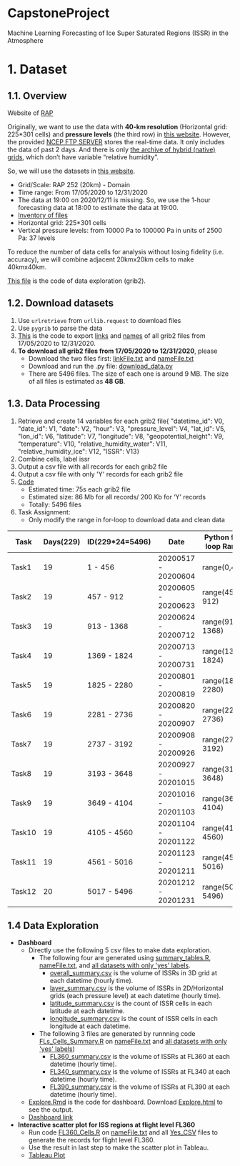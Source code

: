 # CapstoneProject
Machine Learning Forecasting of Ice Super Saturated Regions (ISSR) in the Atmosphere

# 1. Dataset
## 1.1. Overview
Website of [RAP](https://rapidrefresh.noaa.gov/)

Originally, we want to use the data with **40-km resolution** (Horizontal grid: 225*301 cells) and **pressure levels** (the third row) in [this website](https://www.nco.ncep.noaa.gov/pmb/products/rap/). However, the provided [NCEP FTP SERVER](ftp://ftp.ncep.noaa.gov/pub/data/nccf/com/rap/prod) stores the real-time data. It only includes the data of past 2 days. And there is only [the archive of hybrid (native) grids](http://soostrc.comet.ucar.edu/data/grib/rap/), which don’t have variable “relative humidity”.  

So, we will use the datasets in [this website](https://www.ncdc.noaa.gov/data-access/model-data/model-datasets/rapid-refresh-rap). 
- Grid/Scale: RAP	252 (20km) - Domain
- Time range: From 17/05/2020 to 12/31/2020
- The data at 19:00 on 2020/12/11 is missing. So, we use the 1-hour forecasting data at 18:00 to estimate the data at 19:00.
- [Inventory of files](https://www.nco.ncep.noaa.gov/pmb/products/rap/rap.t00z.awp252pgrbf00.grib2.shtml)
- Horizontal grid: 225*301 cells
- Vertical pressure levels: from 10000 Pa to 100000 Pa in units of 2500 Pa: 37 levels

To reduce the number of data cells for analysis without losing fidelity (i.e. accuracy), we will combine adjacent 20kmx20km cells to make 40kmx40km. 

[This file](explore_data.py) is the code of data exploration (grib2).

## 1.2. Download datasets

1. Use `urlretrieve` from `urllib.request` to download files
2. Use `pygrib` to parse the data
3. [This](collect_links_names.py) is the code to export [links](linkFile.txt) and [names](nameFile.txt) of all grib2 files from 17/05/2020 to 12/31/2020.
4. **To download all grib2 files from 17/05/2020 to 12/31/2020**, please
    - Download the two files first: [linkFile.txt](linkFile.txt) and [nameFile.txt](nameFile.txt)
    - Download and run the .py file: [download_data.py](download_data.py)
    - There are 5496 files. The size of each one is around 9 MB. The size of all files is estimated as **48 GB**.

## 1.3. Data Processing


1. Retrieve and create 14 variables for each grib2 file{
            "datetime_id": V0,
            "date_id": V1, 
            "date": V2, 
            "hour": V3, 
            "pressure_level": V4, 
            "lat_id": V5, 
            "lon_id": V6, 
            "latitude": V7, 
            "longitude": V8, 
            "geopotential_height": V9, 
            "temperature": V10, 
            "relative_humidity_water": V11, 
            "relative_humidity_ice": V12,
            "ISSR": V13}
2. Combine cells, label issr
3. Output a csv file with all records for each grib2 file
4. Output a csv file with only 'Y' records for each grib2 file
5. [Code](data_processing.py)
    - Estimated time: 75s each grib2 file
    - Estimated size: 86 Mb for all records/ 200 Kb for ‘Y’ records
    - Totally: 5496 files
6. Task Assignment:
    - Only modify the range in for-loop to download data and clean data

|Task|Days(229)|ID(229*24=5496)|Date|Python for-loop Range|Assignee|
|----|---------|---------------|----|------------|--------|
|Task1|19|1 - 456|20200517 - 20200604 |range(0,456)|Wei Wang|
|Task2|19|457 - 912|20200605 - 20200623|range(456, 912)|Wei Wang|
|Task3|19|913 - 1368|20200624 - 20200712|range(912, 1368)|Baizhong|
|Task4|19|1369 - 1824|20200713 - 20200731|range(1368, 1824)|Baizhong|
|Task5|19|1825 - 2280|20200801 - 20200819|range(1824, 2280)|Wenpeng|
|Task6|19|2281 - 2736|20200820 - 20200907|range(2280, 2736)|Wenpeng|
|Task7|19|2737 - 3192|20200908 - 20200926|range(2736, 3192)|Lee|
|Task8|19|3193 - 3648|20200927 - 20201015|range(3192, 3648)|Lee|
|Task9|19|3649 - 4104|20201016 - 20201103|range(3648, 4104)|Iwan|
|Task10|19|4105 - 4560|20201104 - 20201122|range(4104, 4560)|Iwan|
|Task11|19|4561 - 5016|20201123 - 20201211|range(4560, 5016)|Long|
|Task12|20|5017 - 5496|20201212 - 20201231|range(5016, 5496)|Long|


## 1.4 Data Exploration

- **Dashboard**
    - Directly use the following 5 csv files to make data exploration. 
        - The following four are generated using [summary_tables.R](summary_tables.R), [nameFile.txt](nameFile.txt), and [all datasets with only 'yes' labels](https://exchangelabsgmu-my.sharepoint.com/personal/lzhang30_masonlive_gmu_edu/_layouts/15/onedrive.aspx?id=%2Fsites%2FDAEN%2D690%2DDragon%2FShared%20Documents&listurl=https%3A%2F%2Fexchangelabsgmu%2Esharepoint%2Ecom%2Fsites%2FDAEN%2D690%2DDragon%2FShared%20Documents).
            - [overall_summary.csv](overall_summary.csv) is the volume of ISSRs in 3D grid at each datetime (hourly time).
            - [layer_summary.csv](layer_summary.csv) is the volume of ISSRs in 2D/Horizontal grids (each pressure level) at each datetime (hourly time).
            - [latitude_summary.csv](latitude_summary.csv) is the count of ISSR cells in each latitude at each datetime.
            - [longitude_summary.csv](longitude_summary.csv) is the count of ISSR cells in each longitude at each datetime.
        - The following 3 files are generated by runnning code [FLs_Cells_Summary.R](FLs_Cells_Summary.R) on [nameFile.txt](nameFile.txt) and [all datasets with only 'yes' labels](https://exchangelabsgmu-my.sharepoint.com/personal/lzhang30_masonlive_gmu_edu/_layouts/15/onedrive.aspx?id=%2Fsites%2FDAEN%2D690%2DDragon%2FShared%20Documents&listurl=https%3A%2F%2Fexchangelabsgmu%2Esharepoint%2Ecom%2Fsites%2FDAEN%2D690%2DDragon%2FShared%20Documents))
            - [FL360_summary.csv](FL360_summary.csv) is the volume of ISSRs at FL360 at each datetime (hourly time).
            - [FL340_summary.csv](FL340_summary.csv) is the volume of ISSRs at FL340 at each datetime (hourly time).
            - [FL390_summary.csv](FL390_summary.csv) is the volume of ISSRs at FL390 at each datetime (hourly time).
    - [Explore.Rmd](Explore.Rmd) is the code for dashboard. Download [Explore.html](Explore.html) to see the output.
    - [Dashboard link](https://rpubs.com/long97/737625)
- **Interactive scatter plot for ISS regions at flight level FL360**
    - Run code [FL360_Cells.R](FL360_Cells.R) on [nameFile.txt](nameFile.txt) and all [Yes_CSV](https://exchangelabsgmu-my.sharepoint.com/personal/lzhang30_masonlive_gmu_edu/_layouts/15/onedrive.aspx?id=%2Fsites%2FDAEN%2D690%2DDragon%2FShared%20Documents&listurl=https%3A%2F%2Fexchangelabsgmu%2Esharepoint%2Ecom%2Fsites%2FDAEN%2D690%2DDragon%2FShared%20Documents) files to generate the records for flight level FL360.
    - Use the result in last step to make the scatter plot in Tableau.
    - [Tableau Plot](https://public.tableau.com/views/VisualizationforISSRsatFL360/VisualizationforISSRegionsatFL360from05172020to12312020?:language=en&:display_count=y&publish=yes&:origin=viz_share_link)
   



